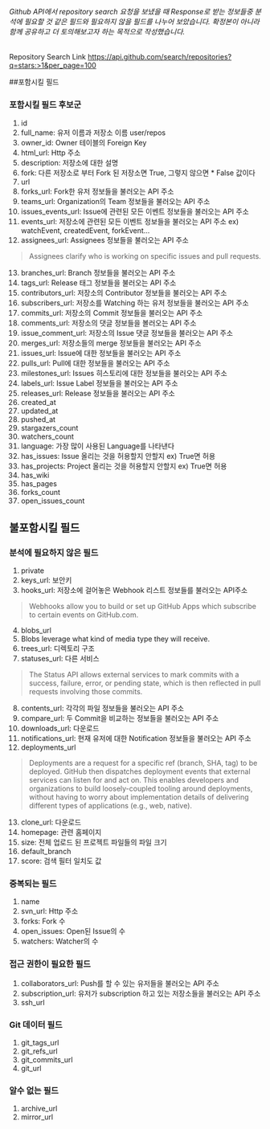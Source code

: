 ###### Github API에서 repository search 요청을 보냈을 때 Response로 받는 정보들중 분석에 필요할 것 같은 필드와 필요하지 않을 필드를 나누어 보았습니다. 확정본이 아니라 함께 공유하고 더 토의해보고자 하는 목적으로 작성했습니다.

Repository Search Link
https://api.github.com/search/repositories?q=stars:>1&per_page=100

##포함시킬 필드

### 포함시킬 필드 후보군
1. id
2. full_name: 유저 이름과 저장소 이름 user/repos
3. owner_id: Owner 테이블의 Foreign Key
4. html_url: Http 주소
5. description: 저장소에 대한 설명
6. fork: 다른 저장소로 부터 Fork 된 저장소면 True, 그렇지 않으면 * False 값이다
7. url
8. forks_url: Fork한 유저 정보들을 불러오는 API 주소
9. teams_url: Organization의 Team 정보들을 불러오는 API 주소
10. issues_events_url: Issue에 관련된 모든 이벤트 정보들을 불러오는 API 주소
11. events_url: 저장소에 관련된 모든 이벤트 정보들을 불러오는 API 주소 ex) watchEvent, createdEvent, forkEvent…
12. assignees_url: Assignees 정보들을 불러오는 API 주소
> Assignees clarify who is working on specific issues and pull requests.

13. branches_url: Branch 정보들을 불러오는 API 주소
14. tags_url: Release 태그 정보들을 불러오는 API 주소
15. contributors_url: 저장소의 Contributor 정보들을 불러오는 API 주소
16. subscribers_url: 저장소를 Watching 하는 유저 정보들을 불러오는 API 주소
17. commits_url: 저장소의 Commit 정보들을 불러오는 API 주소
18. comments_url: 저장소의 댓글 정보들을 볼러오는 API 주소
19. issue_comment_url: 저장소의 Issue 댓글 정보들을 불러오는 API 주소
20. merges_url: 저장소들의 merge 정보들을 불러오는 API 주소
21. issues_url: Issue에 대한 정보들을 불러오는 API 주소
22. pulls_url: Pull에 대한 정보들을 불러오는 API 주소
23. milestones_url: Issues 히스토리에 대한 정보들을 불러오는 API 주소
24. labels_url: Issue Label 정보들을 불러오는 API 주소
25. releases_url: Release 정보들을 불러오는 API 주소
26. created_at
27. updated_at
28. pushed_at
29. stargazers_count
30. watchers_count
31. language: 가장 많이 사용된 Language를 나타낸다
32. has_issues: Issue 올리는 것을 허용할지 안할지 ex) True면 허용
33. has_projects: Project 올리는 것을 허용할지 안할지 ex) True면 허용
34. has_wiki
35. has_pages
36. forks_count
37. open_issues_count

## 불포함시킬 필드

### 분석에 필요하지 않은 필드
1. private
2. keys_url: 보안키
3. hooks_url: 저장소에 걸어놓은 Webhook 리스트 정보들를 불러오는 API주소
> Webhooks allow you to build or set up GitHub Apps which subscribe to certain events on GitHub.com.

4. blobs_url
5. Blobs leverage what kind of media type they will receive.
6. trees_url: 디렉토리 구조
7. statuses_url: 다른 서비스 
> The Status API allows external services to mark commits with a success, failure, error, or pending state, which is then reflected in pull requests involving those commits.

8. contents_url: 각각의 파일 정보들을 불러오는 API 주소
9. compare_url: 두 Commit을 비교하는 정보들을 불러오는 API 주소
10. downloads_url: 다운로드
11. notifications_url: 현재 유저에 대한 Notification 정보들을 불러오는 API 주소
12. deployments_url
> Deployments are a request for a specific ref (branch, SHA, tag) to be deployed. GitHub then dispatches deployment events that external services can listen for and act on. This enables developers and organizations to build loosely-coupled tooling around deployments, without having to worry about implementation details of delivering different types of applications (e.g., web, native).

13. clone_url: 다운로드
14. homepage: 관련 홈페이지
15. size: 전체 업로드 된 프로젝트 파일들의 파일 크기
16. default_branch
17. score: 검색 필터 일치도 값

### 중복되는 필드
1. name
2. svn_url: Http 주소
3. forks: Fork 수
4. open_issues: Open된 Issue의 수
5. watchers: Watcher의 수

### 접근 권한이 필요한 필드
1. collaborators_url: Push를 할 수 있는 유저들을 불러오는 API 주소
2. subscription_url: 유저가 subscription 하고 있는 저장소들을 불러오는 API 주소
3. ssh_url

### Git 데이터 필드
1. git_tags_url
2. git_refs_url
3. git_commits_url
4. git_url

### 알수 없는 필드
1. archive_url
2. mirror_url
